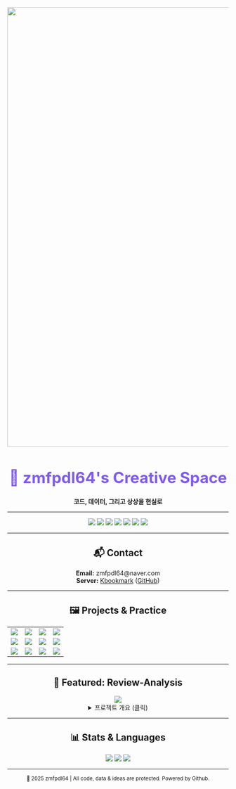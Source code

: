 <div align="center">
  <img src="https://user-images.githubusercontent.com/69797420/232721853-b1e3c4fe-a92b-4e90-91b3-165dfc851848.png" width="1000" />
  
  <h1 style="color:#7f5af0;font-size:2.5em;">🚀 zmfpdl64's Creative Space</h1>
  <p><b>코드, 데이터, 그리고 상상을 현실로</b></p>
  
</div>

---

<div align="center">
  <img src="https://img.shields.io/badge/Java-green?style=for-the-badge&logo=Java&logoColor=black"/>
  <img src="https://img.shields.io/badge/SpringBoot-007396?style=for-the-badge&logo=SpringBoot&logoColor=black"/>
  <img src="https://img.shields.io/badge/GitHub-black?style=for-the-badge&logo=GitHub&logoColor=white"/>
  <img src="https://img.shields.io/badge/Python-3776AB?style=for-the-badge&logo=Python&logoColor=white"/>
  <img src="https://img.shields.io/badge/React-61DAFB?style=for-the-badge&logo=React&logoColor=white"/>
  <img src="https://img.shields.io/badge/Docker-2496ED?style=for-the-badge&logo=Docker&logoColor=white"/>
  <img src="https://img.shields.io/badge/JavaScript-F7DF1E?style=for-the-badge&logo=JavaScript&logoColor=white"/>
</div>

---

<div align="center">
  <h2>📬 Contact</h2>
  <b>Email:</b> zmfpdl64@naver.com<br>
  <b>Server:</b> <a href="https://kbookmark.co.kr">Kbookmark</a> (<a href="https://github.com/zmfpdl64/BookMark?tab=readme-ov-file">GitHub</a>)
</div>

---

<div align="center">
  <h2>🖼️ Projects & Practice</h2>
  <table>
    <tr>
      <td align="center"><a href="https://github.com/zmfpdl64/Han-Yip-Man-back"><img src="https://ghrs.vercel.app/api/pin/?username=zmfpdl64&repo=Han-Yip-Man-back"/></a></td>
      <td align="center"><a href="https://github.com/zmfpdl64/shopping-mall-back-end"><img src="https://ghrs.vercel.app/api/pin/?username=zmfpdl64&repo=shopping-mall-back-end"/></a></td>
      <td align="center"><a href="https://github.com/zmfpdl64/JAVA_SNS"><img src="https://ghrs.vercel.app/api/pin/?username=zmfpdl64&repo=JAVA_SNS"/></a></td>
      <td align="center"><a href="https://github.com/zmfpdl64/StudyCafe-AWS"><img src="https://ghrs.vercel.app/api/pin/?username=zmfpdl64&repo=StudyCafe-AWS"/></a></td>
    </tr>
    <tr>
      <td align="center"><a href="https://github.com/zmfpdl64/crawlling"><img src="https://ghrs.vercel.app/api/pin/?username=zmfpdl64&repo=crawlling"/></a></td>
      <td align="center"><a href="https://github.com/zmfpdl64/JpaORMStudy"><img src="https://ghrs.vercel.app/api/pin/?username=zmfpdl64&repo=JpaORMStudy"/></a></td>
      <td align="center"><a href="https://github.com/zmfpdl64/Programers_code_test"><img src="https://ghrs.vercel.app/api/pin/?username=zmfpdl64&repo=Programers_code_test"/></a></td>
      <td align="center"><a href="https://github.com/zmfpdl64/SUPER"><img src="https://ghrs.vercel.app/api/pin/?username=zmfpdl64&repo=SUPER"/></a></td>
    </tr>
    <tr>
      <td align="center"><a href="https://github.com/zmfpdl64/mvc_base"><img src="https://ghrs.vercel.app/api/pin/?username=zmfpdl64&repo=mvc_base"/></a></td>
      <td align="center"><a href="https://github.com/zmfpdl64/LearningReact"><img src="https://ghrs.vercel.app/api/pin/?username=zmfpdl64&repo=LearningReact"/></a></td>
      <td align="center"><a href="https://github.com/zmfpdl64/fastcampus-project-board"><img src="https://ghrs.vercel.app/api/pin/?username=zmfpdl64&repo=fastcampus-project-board"/></a></td>
      <td align="center"><a href="https://github.com/zmfpdl64/django_woojin_web"><img src="https://ghrs.vercel.app/api/pin/?username=zmfpdl64&repo=django_woojin_web"/></a></td>
    </tr>
  </table>
</div>

---

<div align="center">
  <h2>🌟 Featured: Review-Analysis</h2>
  <a href="https://github.com/zmfpdl64/Review-Analysis"><img src="https://ghrs.vercel.app/api/pin/?username=zmfpdl64&repo=Review-Analysis"/></a>
  <details>
    <summary>프로젝트 개요 (클릭)</summary>
    <ul>
      <li><b>모던 웹 풀스택</b>: React(Frontend) + FastAPI(Backend) + ElasticSearch</li>
      <li><b>폴더 구조 분리</b>: front_study(프론트), back_woo(백엔드), 데이터/모델/유틸리티 명확 분리</li>
      <li><b>API 기반 통신</b>: RESTful API로 프론트-백엔드 완전 분리</li>
      <li><b>분석 페이지 & 3D 시각화</b>: Three.js 기반 3D, 동적 데이터 매칭, 다양한 뷰 모드</li>
      <li><b>백엔드 성능</b>: 초고속 응답, 대용량 로그 처리</li>
      <li><b>개발 결과물 동영상</b>:
        <ul>
          <li><a href="https://youtu.be/3VKJ_54wKLw">룰기반 회피기동</a></li>
          <li><a href="https://youtu.be/GqRcHVKAKSE">강화학습 기반 회피기동</a></li>
          <li><a href="https://youtu.be/w7pPpq7nIug">시뮬레이션 강화학습 모델 수치 시각화</a></li>
        </ul>
      </li>
    </ul>
  </details>
</div>

---

<div align="center">
  <h2>📊 Stats & Languages</h2>
  <img src="https://github-readme-stats.vercel.app/api?username=zmfpdl64&show_icons=true&theme=radical"/>
  <img src="https://github-readme-stats.vercel.app/api/top-langs/?username=zmfpdl64&theme=radical&layout=compact&langs_count=10"/>
  <img src="https://github-readme-streak-stats.herokuapp.com/?user=zmfpdl64&theme=radical"/>

---

<div align="center">
  <sub>🦄 2025 zmfpdl64 | All code, data & ideas are protected. Powered by Github.</sub>
</div>
